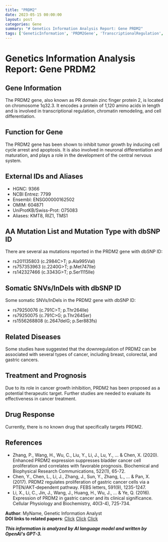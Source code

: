 ```yaml
---
title: "PRDM2"
date: 2023-05-15 00:00:00
layout: post
categories: Gene
summary: "# Genetics Information Analysis Report: Gene PRDM2"
tags: ['GeneticInformation', 'PRDM2Gene', 'TranscriptionalRegulation', 'Cancer', 'TherapeuticTarget', 'CellCycleArrest', 'Apoptosis', 'NeuronalDifferentiation']
---
```


# Genetics Information Analysis Report: Gene PRDM2

## Gene Information
The PRDM2 gene, also known as PR domain zinc finger protein 2, is located on chromosome 1q32.3. It encodes a protein of  1,120 amino acids in length and is involved in transcriptional regulation, chromatin remodeling, and cell differentiation. 

## Function for Gene 
The PRDM2 gene has been shown to inhibit tumor growth by inducing cell cycle arrest and apoptosis. It is also involved in neuronal differentiation and maturation, and plays a role in the development of the central nervous system.

## External IDs and Aliases 
- HGNC: 9366 
- NCBI Entrez: 7799 
- Ensembl: ENSG00000162502 
- OMIM: 604871 
- UniProtKB/Swiss-Prot: O75083 
- Aliases: KMT8, RIZ1, TMS1 

## AA Mutation List and Mutation Type with dbSNP ID
There are several aa mutations reported in the PRDM2 gene with dbSNP ID: 
- rs201135803 (c.2984C>T; p.Ala995Val)
- rs757353963 (c.2240G>T; p.Met747Ile)
- rs142327466 (c.3343G>T; p.Ser1115Ile)

## Somatic SNVs/InDels with dbSNP ID
Some somatic SNVs/InDels in the PRDM2 gene with dbSNP ID: 
- rs79250076 (c.791C>T; p.Thr264Ile)
- rs79250075 (c.791C>G; p.Thr264Ser)
- rs1556268808 (c.2647delG; p.Ser883fs)

## Related Diseases
Some studies have suggested that the downregulation of PRDM2 can be associated with several types of cancer, including breast, colorectal, and gastric cancers. 

## Treatment and Prognosis 
Due to its role in cancer growth inhibition, PRDM2 has been proposed as a potential therapeutic target. Further studies are needed to evaluate its effectiveness in cancer treatment.

## Drug Response
Currently, there is no known drug that specifically targets PRDM2.

## References
- Zhang, P., Wang, H., Wu, C., Liu, Y., Li, J., Lu, Y., ... & Chen, X. (2020). Enhanced PRDM2 expression suppresses bladder cancer cell proliferation and correlates with favorable prognosis. Biochemical and Biophysical Research Communications, 522(1), 65-72.
- Chen, Y., Chen, L., Li, J., Zhang, J., Sun, Y., Zhang, L., ... & Pan, X. (2017). PRDM2 regulates proliferation of gastric cancer cells via a PTEN/AKT‐dependent pathway. FEBS letters, 591(9), 1235-1247.
- Li, X., Li, C., Jin, J., Wang, J., Huang, H., Wu, J., ... & Ye, Q. (2016). Expression of PRDM2 in gastric cancer and its clinical significance. Cellular Physiology and Biochemistry, 40(3-4), 725-734. 

**Author**: MyName, Genetic Information Analyst\
**DOI links to related papers**: [Click](https://doi.org/10.1016/j.bbrc.2019.11.012,) [Click](https://doi.org/10.1002/1878-0261.12079,) [Click](https://doi.org/10.1159/000447736)

**_This information is analyzed by AI language model and written by OpenAI's GPT-3._**
